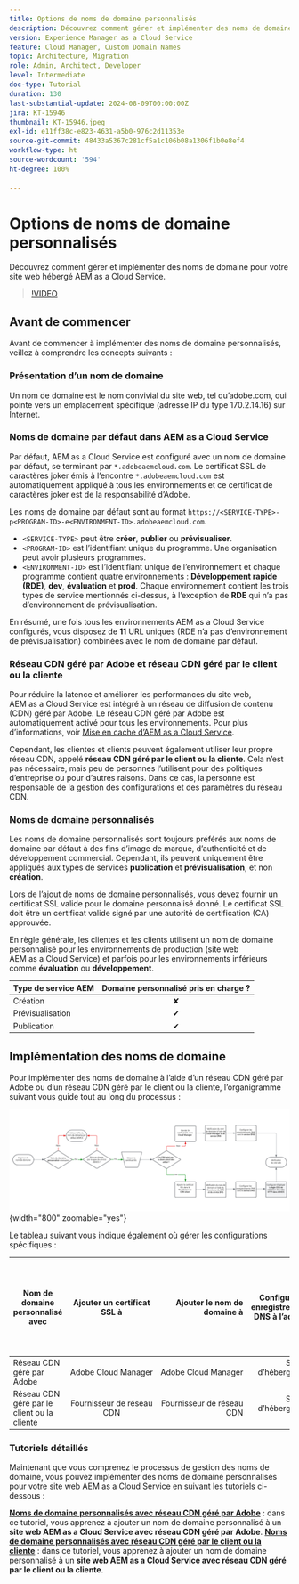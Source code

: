 ```yaml
---
title: Options de noms de domaine personnalisés
description: Découvrez comment gérer et implémenter des noms de domaine personnalisés pour votre site web hébergé AEM as a Cloud Service.
version: Experience Manager as a Cloud Service
feature: Cloud Manager, Custom Domain Names
topic: Architecture, Migration
role: Admin, Architect, Developer
level: Intermediate
doc-type: Tutorial
duration: 130
last-substantial-update: 2024-08-09T00:00:00Z
jira: KT-15946
thumbnail: KT-15946.jpeg
exl-id: e11ff38c-e823-4631-a5b0-976c2d11353e
source-git-commit: 48433a5367c281cf5a1c106b08a1306f1b0e8ef4
workflow-type: ht
source-wordcount: '594'
ht-degree: 100%

---
```


# Options de noms de domaine personnalisés

Découvrez comment gérer et implémenter des noms de domaine pour votre site web hébergé AEM as a Cloud Service.

>[!VIDEO](https://video.tv.adobe.com/v/3432632?quality=12&learn=on)

## Avant de commencer

Avant de commencer à implémenter des noms de domaine personnalisés, veillez à comprendre les concepts suivants :

### Présentation d’un nom de domaine

Un nom de domaine est le nom convivial du site web, tel qu’adobe.com, qui pointe vers un emplacement spécifique (adresse IP du type 170.2.14.16) sur Internet.

### Noms de domaine par défaut dans AEM as a Cloud Service

Par défaut, AEM as a Cloud Service est configuré avec un nom de domaine par défaut, se terminant par `*.adobeaemcloud.com`. Le certificat SSL de caractères joker émis à l’encontre `*.adobeaemcloud.com` est automatiquement appliqué à tous les environnements et ce certificat de caractères joker est de la responsabilité d’Adobe.

Les noms de domaine par défaut sont au format `https://<SERVICE-TYPE>-p<PROGRAM-ID>-e<ENVIRONMENT-ID>.adobeaemcloud.com`.

- `<SERVICE-TYPE>` peut être **créer**, **publier** ou **prévisualiser**.
- `<PROGRAM-ID>` est l’identifiant unique du programme. Une organisation peut avoir plusieurs programmes.
- `<ENVIRONMENT-ID>` est l’identifiant unique de l’environnement et chaque programme contient quatre environnements : **Développement rapide (RDE)**, **dev**, **évaluation** et **prod**. Chaque environnement contient les trois types de service mentionnés ci-dessus, à l’exception de **RDE** qui n’a pas d’environnement de prévisualisation.

En résumé, une fois tous les environnements AEM as a Cloud Service configurés, vous disposez de **11** URL uniques (RDE n’a pas d’environnement de prévisualisation) combinées avec le nom de domaine par défaut.

### Réseau CDN géré par Adobe et réseau CDN géré par le client ou la cliente

Pour réduire la latence et améliorer les performances du site web, AEM as a Cloud Service est intégré à un réseau de diffusion de contenu (CDN) géré par Adobe. Le réseau CDN géré par Adobe est automatiquement activé pour tous les environnements. Pour plus d’informations, voir [Mise en cache d’AEM as a Cloud Service](../caching/overview.md).

Cependant, les clientes et clients peuvent également utiliser leur propre réseau CDN, appelé **réseau CDN géré par le client ou la cliente**. Cela n’est pas nécessaire, mais peu de personnes l’utilisent pour des politiques d’entreprise ou pour d’autres raisons. Dans ce cas, la personne est responsable de la gestion des configurations et des paramètres du réseau CDN.

### Noms de domaine personnalisés

Les noms de domaine personnalisés sont toujours préférés aux noms de domaine par défaut à des fins d’image de marque, d’authenticité et de développement commercial. Cependant, ils peuvent uniquement être appliqués aux types de services **publication** et **prévisualisation**, et non **création**.

Lors de l’ajout de noms de domaine personnalisés, vous devez fournir un certificat SSL valide pour le domaine personnalisé donné. Le certificat SSL doit être un certificat valide signé par une autorité de certification (CA) approuvée.

En règle générale, les clientes et les clients utilisent un nom de domaine personnalisé pour les environnements de production (site web AEM as a Cloud Service) et parfois pour les environnements inférieurs comme **évaluation** ou **développement**.

| Type de service AEM | Domaine personnalisé pris en charge ? |
|---------------------|:-----------------------:|
| Création | ✘ |
| Prévisualisation | ✔ |
| Publication | ✔ |

## Implémentation des noms de domaine

Pour implémenter des noms de domaine à l’aide d’un réseau CDN géré par Adobe ou d’un réseau CDN géré par le client ou la cliente, l’organigramme suivant vous guide tout au long du processus :

![Organigramme de gestion des noms de domaine](./assets/domain-name-management-flowchart.png){width="800" zoomable="yes"}

Le tableau suivant vous indique également où gérer les configurations spécifiques :

| Nom de domaine personnalisé avec | Ajouter un certificat SSL à | Ajouter le nom de domaine à | Configurer les enregistrements DNS à l’adresse | Vous avez besoin d’une règle de réseau CDN de validation d’en-tête HTTP ? |
|---------------------|:-----------------------:|-----------------------:|-----------------------:|-----------------------:|
| Réseau CDN géré par Adobe | Adobe Cloud Manager | Adobe Cloud Manager | Service d’hébergement DNS | ✘ |
| Réseau CDN géré par le client ou la cliente | Fournisseur de réseau CDN | Fournisseur de réseau CDN | Service d’hébergement DNS | ✔ |

### Tutoriels détaillés

Maintenant que vous comprenez le processus de gestion des noms de domaine, vous pouvez implémenter des noms de domaine personnalisés pour votre site web AEM as a Cloud Service en suivant les tutoriels ci-dessous :

**[Noms de domaine personnalisés avec réseau CDN géré par Adobe](./custom-domain-name-with-adobe-managed-cdn.md)** : dans ce tutoriel, vous apprenez à ajouter un nom de domaine personnalisé à un **site web AEM as a Cloud Service avec réseau CDN géré par Adobe**.
**[Noms de domaine personnalisés avec réseau CDN géré par le client ou la cliente](./custom-domain-names-with-customer-managed-cdn.md)** : dans ce tutoriel, vous apprenez à ajouter un nom de domaine personnalisé à un **site web AEM as a Cloud Service avec réseau CDN géré par le client ou la cliente**.

